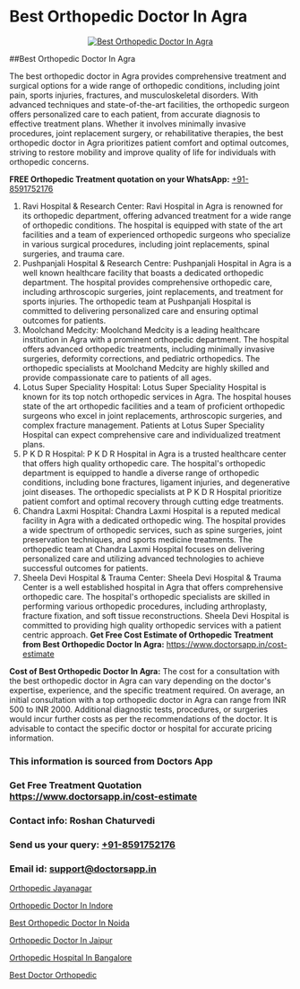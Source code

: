 # Best Orthopedic Doctor In Agra

<p align="center">
  <a href="https://doctorsapp.in">
    <img src="https://i.ibb.co/tqM3hNg/sqdqdqsddsa.png" alt="Best Orthopedic Doctor In Agra">
  </a>
</p>
##Best Orthopedic Doctor In Agra

The best orthopedic doctor in Agra provides comprehensive treatment and surgical options for a wide range of orthopedic conditions, including joint pain, sports injuries, fractures, and musculoskeletal disorders. With advanced techniques and state-of-the-art facilities, the orthopedic surgeon offers personalized care to each patient, from accurate diagnosis to effective treatment plans. Whether it involves minimally invasive procedures, joint replacement surgery, or rehabilitative therapies, the best orthopedic doctor in Agra prioritizes patient comfort and optimal outcomes, striving to restore mobility and improve quality of life for individuals with orthopedic concerns.

**FREE Orthopedic Treatment quotation on your WhatsApp:**  [+91-8591752176](https://api.whatsapp.com/send?phone=8591752176)

1) Ravi Hospital & Research Center: Ravi Hospital in Agra is renowned for its orthopedic department, offering advanced treatment for a wide range of orthopedic conditions. The hospital is equipped with state of the art facilities and a team of experienced orthopedic surgeons who specialize in various surgical procedures, including joint replacements, spinal surgeries, and trauma care.
2) Pushpanjali Hospital & Research Centre: Pushpanjali Hospital in Agra is a well known healthcare facility that boasts a dedicated orthopedic department. The hospital provides comprehensive orthopedic care, including arthroscopic surgeries, joint replacements, and treatment for sports injuries. The orthopedic team at Pushpanjali Hospital is committed to delivering personalized care and ensuring optimal outcomes for patients.
3) Moolchand Medcity: Moolchand Medcity is a leading healthcare institution in Agra with a prominent orthopedic department. The hospital offers advanced orthopedic treatments, including minimally invasive surgeries, deformity corrections, and pediatric orthopedics. The orthopedic specialists at Moolchand Medcity are highly skilled and provide compassionate care to patients of all ages.
4) Lotus Super Speciality Hospital: Lotus Super Speciality Hospital is known for its top notch orthopedic services in Agra. The hospital houses state of the art orthopedic facilities and a team of proficient orthopedic surgeons who excel in joint replacements, arthroscopic surgeries, and complex fracture management. Patients at Lotus Super Speciality Hospital can expect comprehensive care and individualized treatment plans.
5) P K D R Hospital: P K D R Hospital in Agra is a trusted healthcare center that offers high quality orthopedic care. The hospital's orthopedic department is equipped to handle a diverse range of orthopedic conditions, including bone fractures, ligament injuries, and degenerative joint diseases. The orthopedic specialists at P K D R Hospital prioritize patient comfort and optimal recovery through cutting edge treatments.
6) Chandra Laxmi Hospital: Chandra Laxmi Hospital is a reputed medical facility in Agra with a dedicated orthopedic wing. The hospital provides a wide spectrum of orthopedic services, such as spine surgeries, joint preservation techniques, and sports medicine treatments. The orthopedic team at Chandra Laxmi Hospital focuses on delivering personalized care and utilizing advanced technologies to achieve successful outcomes for patients.
7) Sheela Devi Hospital & Trauma Center: Sheela Devi Hospital & Trauma Center is a well established hospital in Agra that offers comprehensive orthopedic care. The hospital's orthopedic specialists are skilled in performing various orthopedic procedures, including arthroplasty, fracture fixation, and soft tissue reconstructions. Sheela Devi Hospital is committed to providing high quality orthopedic services with a patient centric approach.
**Get Free Cost Estimate of Orthopedic Treatment from Best Orthopedic Doctor In Agra:** https://www.doctorsapp.in/cost-estimate

**Cost of Best Orthopedic Doctor In Agra:**
The cost for a consultation with the best orthopedic doctor in Agra can vary depending on the doctor's expertise, experience, and the specific treatment required. On average, an initial consultation with a top orthopedic doctor in Agra can range from INR 500 to INR 2000. Additional diagnostic tests, procedures, or surgeries would incur further costs as per the recommendations of the doctor. It is advisable to contact the specific doctor or hospital for accurate pricing information.

### This information is sourced from Doctors App 
### Get Free Treatment Quotation https://www.doctorsapp.in/cost-estimate
### Contact info: Roshan Chaturvedi 
### Send us your query: [+91-8591752176](https://api.whatsapp.com/send?phone=8591752176) 
### Email id: support@doctorsapp.in

[Orthopedic Jayanagar](https://www.linkedin.com/pulse/orthopedic-jayanagar-doctorsapp-united-arab-emirates-cjahe?trackingId=z%2F9RhkdBa7aXTeVt1%2FmZ%2Bg%3D%3D&lipi=urn%3Ali%3Apage%3Ad_flagship3_company_admin%3BSXrbBuk4SwWZ8nIcZ2zSvw%3D%3D)

[Orthopedic Doctor In Indore](https://www.linkedin.com/pulse/orthopedic-doctor-indore-doctorsapp-united-arab-emirates-24ape?trackingId=JrtEFChP8WfKk%2BErxyVv0Q%3D%3D&lipi=urn%3Ali%3Apage%3Ad_flagship3_company_admin%3BSXrbBuk4SwWZ8nIcZ2zSvw%3D%3D)

[Best Orthopedic Doctor In Noida](https://medium.com/@vimalrana22/best-orthopedic-doctor-in-noida-5fe7448c5c3c)

[Orthopedic Doctor In Jaipur](https://medium.com/@vimalrana22/orthopedic-doctor-in-jaipur-cab5aa22cd63)

[Orthopedic Hospital In Bangalore](https://justacademyin.github.io/justacademy/orthopedic-hospital-in-bangalore)

[Best Doctor Orthopedic](https://doctors-apps.github.io/doctorsapp/best-doctor-orthopedic)

